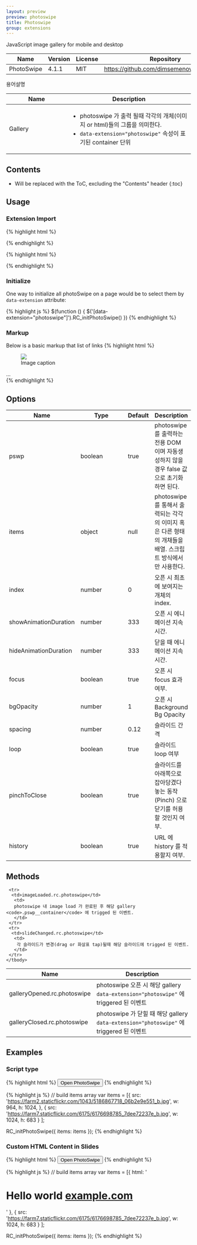 ```yaml
---
layout: preview
preview: photoswipe
title: Photoswipe
group: extensions
---
```


JavaScript image gallery for mobile and desktop


<div class="table-responsive">
  <table class="table table-bordered">
    <thead>
     <tr class="bg-faded">
       <th style="width: 150px;">Name</th>
       <th>Version</th>
       <th>License</th>
       <th>Repository</th>
     </tr>
    </thead>
    <tbody>
     <tr>
      <td>PhotoSwipe</td>
      <td>4.1.1</td>
      <td>MIT</td>
       <td>
        <a href="https://github.com/dimsemenov/photoswipe">https://github.com/dimsemenov/photoswipe</a>
       </td>
     </tr>
    </tbody>
  </table>
</div>


용어설명

<div class="table-responsive">
  <table class="table table-bordered">
    <thead>
     <tr class="bg-faded">
       <th style="width: 150px;">Name</th>
       <th>Description</th>
     </tr>
    </thead>
    <tbody>
     <tr>
      <td>Gallery</td>
       <td>
       <ul>
          <li>photoswipe 가 출력 될때 각각의 개체(이미지 or html)들의 그룹을 의미한다.</li>
          <li><code>data-extension="photoswipe"</code> 속성이 표기된 container 단위</li>
        </ul>
       </td>
     </tr>
    </tbody>
  </table>
</div>

## Contents

* Will be replaced with the ToC, excluding the "Contents" header
{:toc}






## Usage

### Extension Import

{% highlight html %}
<link href="path/to/photoswipe.css" rel="stylesheet">
<link href="path/to/default-skin/default-skin.css" rel="stylesheet" >
{% endhighlight %}


{% highlight html %}
<script src="path/to/photoswipe.min.js"></script>
<script src="path/to/photoswipe-ui-default.min.js"></script>
{% endhighlight %}

### Initialize
One way to initialize all photoSwipe on a page would be to select them by  `data-extension` attribute:

{% highlight js %}
$(function () {
  $('[data-extension="photoswipe"]').RC_initPhotoSwipe()
})
{% endhighlight %}


### Markup
Below is a basic markup that list of links
{% highlight html %}
<div class="my-gallery" data-extension="photoswipe">
  <figure class="figure">
    <a href="path/to/01-big.jpg" data-size="">
      <img src="path/to/01.jpg"  class="figure-img img-fluid">
    </a>
    <figcaption class="figure-caption">Image caption</figcaption>
  </figure>
  ...
</div>
{% endhighlight %}



## Options

<div class="table-responsive">
  <table class="table table-bordered table-striped">
    <thead>
     <tr>
       <th style="width: 100px;">Name</th>
       <th style="width: 170px;">Type</th>
       <th style="width: 50px;">Default</th>
       <th>Description</th>
     </tr>
    </thead>
    <tbody>
    <tr>
      <td>pswp</td>
      <td>boolean</td>
      <td>true</td>
      <td>
        photoswipe 를 출력하는 전용 DOM 이며 자동생성하지 않을 경우 false 값으로 초기화 하면 된다.
      </td>
    </tr>
    <tr>
      <td>items</td>
      <td>object</td>
      <td>null</td>
      <td>
      photoswipe 를 통해서 출력되는 각각의 이미지 혹은 다른 형태의 개채들을 배열. 스크립트 방식에서만 사용한다.
      </td>
    </tr>
     <tr>
       <td>index</td>
       <td>number</td>
       <td>0</td>
       <td>
        오픈 시 최초에 보여지는 개체의 index.
       </td>
     </tr>
     <tr>
       <td>showAnimationDuration</td>
       <td>number</td>
       <td>333</td>
       <td>
        오픈 시 에니메이션 지속시간.
       </td>
     </tr>
     <tr>
       <td>hideAnimationDuration</td>
       <td>number</td>
       <td>333</td>
       <td>
        닫을 때 에니메이션 지속시간.
       </td>
     </tr>
     <tr>
       <td>focus</td>
       <td>boolean</td>
       <td>true</td>
       <td>
        오픈 시 focus 효과 여부.
       </td>
     </tr>
     <tr>
       <td>bgOpacity</td>
       <td>number</td>
       <td>1</td>
       <td>
        오픈 시 Background Bg Opacity
       </td>
     </tr>
     <tr>
       <td>spacing</td>
       <td>number</td>
       <td>0.12</td>
       <td>
        슬라이드 간격
       </td>
     </tr>
     <tr>
       <td>loop</td>
       <td>boolean</td>
       <td>true</td>
       <td>
        슬라이드 loop 여부
       </td>
     </tr>
     <tr>
       <td>pinchToClose</td>
       <td>boolean</td>
       <td>true</td>
       <td>
        슬라이드를 아래쪽으로 잡아당겼다 놓는 동작(Pinch) 으로 닫기를 허용할 것인지 여부.
       </td>
     </tr>
     <tr>
       <td>history</td>
       <td>boolean</td>
       <td>true</td>
       <td>
        URL 에 history 를 적용할지 여부.
       </td>
     </tr>
    </tbody>
  </table>
</div>


## Methods

<div class="table-responsive">
  <table class="table table-bordered table-striped">
    <thead>
     <tr>
       <th style="width: 150px;">Name</th>
       <th>Description</th>
     </tr>
    </thead>
    <tbody>
     <tr>
      <td>galleryOpened.rc.photoswipe</td>
       <td>
        photoswipe 오픈 시 해당 gallery <code>data-extension="photoswipe"</code> 에 triggered 된 이벤트
       </td>
     </tr>
     <tr>
      <td>galleryClosed.rc.photoswipe</td>
       <td>
       photoswipe 가 닫힐 때 해당 gallery <code>data-extension="photoswipe"</code> 에 triggered 된 이벤트
       </td>
     </tr>

     <tr>
      <td>imageLoaded.rc.photoswipe</td>
       <td>
       photoswipe 내 image load 가 완료된 후 해당 gallery <code>.pswp__container</code> 에 trigged 된 이벤트.
       </td>
     </tr>
     <tr>
      <td>slideChanged.rc.photoswipe</td>
       <td>
        각 슬라이드가 변경(drag or 화살표 tap)될때 해당 슬라이드에 trigged 된 이벤트.  
       </td>
     </tr>
    </tbody>
  </table>
</div>

## Examples


### Script type
{% highlight html %}
 <button id="btn" data-toggle="photoswipe">Open PhotoSwipe</button>
{% endhighlight %}

{% highlight js %}
// build items array
var items = [{
    src: 'https://farm2.staticflickr.com/1043/5186867718_06b2e9e551_b.jpg',
    w: 964,
    h: 1024,
  }, {
    src: 'https://farm7.staticflickr.com/6175/6176698785_7dee72237e_b.jpg',
    w: 1024,
    h: 683
  }
];

RC_initPhotoSwipe({
  items: items
});
{% endhighlight %}


### Custom HTML Content in Slides


{% highlight html %}
 <button id="btn" data-toggle="photoswipe">Open PhotoSwipe</button>
{% endhighlight %}

{% highlight js %}
// build items array
var items = [{
    html: '<div class="hello-slide"><h1>Hello world <a href="http://example.com">example.com</a></h1></div>'
  }, {
    src: 'https://farm7.staticflickr.com/6175/6176698785_7dee72237e_b.jpg',
    w: 1024,
    h: 683
  }
];

RC_initPhotoSwipe({
  items: items
});
{% endhighlight %}
